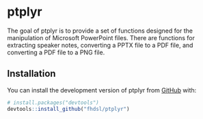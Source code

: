 
<!-- README.md is generated from README.Rmd. Please edit that file -->

# ptplyr

<!-- badges: start -->
<!-- badges: end -->

The goal of ptplyr is to provide a set of functions designed for the
manipulation of Microsoft PowerPoint files. There are functions for
extracting speaker notes, converting a PPTX file to a PDF file, and
converting a PDF file to a PNG file.

## Installation

You can install the development version of ptplyr from
[GitHub](https://github.com/) with:

``` r
# install.packages("devtools")
devtools::install_github("fhdsl/ptplyr")
```
